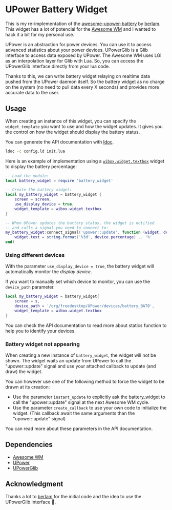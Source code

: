 # UPower Battery Widget

This is my re-implementation of the [awesome-upower-battery][awesome-upower-battery-repository] by [berlam][berlam]. This widget has a lot of potencial for the [Awesome WM][awesomewm] and I wanted to hack it a bit for my personal use.

UPower is an abstraction for power devices. You can use it to access advanced statistics about your power devices.
UPowerGlib is a Glib interface to access data exposed by UPower.
The Awesome WM uses LGI as an interpolation layer for Glib with Lua. So, you can access the UPowerGlib interface directly from your lua code.

Thanks to this, we can write battery widget relaying on realtime data pushed from the UPower daemon itself. So the battery widget as no charge on the system (no need to pull data every X seconds) and provides more accurate data to the user.

## Usage

When creating an instance of this widget, you can specify the `widget_template` you want to use and how the widget updates. It gives you the control on how the widget should display the battery status.

You can generate the API documentation with [ldoc][ldoc].

```sh
ldoc -c config.ld init.lua
```

Here is an example of implementation using a [`wibox.widget.textbox`][awesome-api-wibox.widget.textbox] widget to display the battery percentage:

```lua
-- Load the module:
local battery_widget = require 'battery_widget'

-- Create the battery widget:
local my_battery_widget = battery_widget {
    screen = screen,
    use_display_device = true,
    widget_template = wibox.widget.textbox
}

-- When UPower updates the battery status, the widget is notified
-- and calls a signal you need to connect to:
my_battery_widget:connect_signal('upower::update', function (widget, device)
    widget.text = string.format('%3d', device.percentage) .. '%'
end)
```

### Using different devices

With the parameter `use_display_device = true`, the battery widget will automatically monitor the _display device_.

If you want to manually set which device to monitor, you can use the `device_path` parameter.

```lua
local my_battery_widget = battery_widget{
    screen = s,
    device_path = '/org/freedesktop/UPower/devices/battery_BAT0',
    widget_template = wibox.widget.textbox
}
```

You can check the API documentation to read more about statics function to help you to identify your devices.

### Battery widget not appearing

When creating a new instance of `battery_widget`, the widget will not be shown. The widget waits an update from UPower to call the "upower::update" signal and use your attached callback to update (and draw) the widget.

You can however use one of the following method to force the widget to be drawn at its creation:

- Use the parameter `instant_update` to explicitly ask the battery_widget to call the "upower::update" signal at the next Awesome WM cycle.
- Use the parameter `create_callback` to use your own code to initialize the widget. (This callback await the same arguments than the "upower::update" signal)

You can read more about these parameters in the API documentation.

## Dependencies

- [Awesome WM][awesomewm]
- [UPower][upower]
- [UPowerGlib][upowerglib]

## Acknowledgment

Thanks a lot to [berlam][berlam] for the initial code and the idea to use the UPowerGlib interface 🚀.

[awesome-upower-battery-repository]: https://github.com/berlam/awesome-upower-battery
[berlam]: https://github.com/berlam
[awesomewm]: https://awesomewm.org/
[awesome-api-wibox.widget.textbox]: https://awesomewm.org/apidoc/widgets/wibox.widget.textbox.html
[upower]: https://upower.freedesktop.org/
[upowerglib]: https://lazka.github.io/pgi-docs/UPowerGlib-1.0/index.html
[ldoc]: https://stevedonovan.github.io/ldoc/
